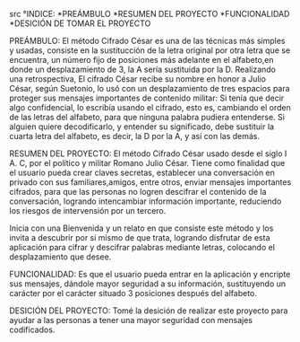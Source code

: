 src
°INDICE: *PREÁMBULO *RESUMEN DEL PROYECTO *FUNCIONALIDAD *DESICIÓN DE TOMAR EL PROYECTO

PREÁMBULO: El método Cifrado César es una de las técnicas más simples y usadas, consiste en la sustitucción de la letra original por otra letra que se encuentra, un número fijo de posiciones más adelante en el alfabeto,en donde un desplazamiento de 3, la A sería sustituida por la D. Realizando una retrospectiva, El cifrado César recibe su nombre en honor a Julio César, según Suetonio, lo usó con un desplazamiento de tres espacios para proteger sus mensajes importantes de contenido militar: Si tenía que decir algo confidencial, lo escribía usando el cifrado, esto es, cambiando el orden de las letras del alfabeto, para que ninguna palabra pudiera entenderse. Si alguien quiere decodificarlo, y entender su significado, debe sustituir la cuarta letra del alfabeto, es decir, la D por la A, y así con las demás.

RESUMEN DEL PROYECTO: El método Cifrado César usado desde el siglo I A. C, por el político y militar Romano Julio César. Tiene como finalidad que el usuario pueda crear claves secretas, establecer una conversación en privado con sus familiares,amigos, entre otros, enviar mensajes importantes cifrados, para que las personas no logren descifrar el contenido de la conversación, logrando intencambiar información importante, reduciendo los riesgos de intervensión por un tercero.

Inicia con una Bienvenida y un relato en que consiste este método y los invita a descubrir por si mismo de que trata, logrando disfrutar de esta aplicación para cifrar y descifrar palabras mediante letras, colocando el desplazamiento que desee.

FUNCIONALIDAD: Es que el usuario pueda entrar en la aplicación y encripte sus mensajes, dándole mayor seguridad a su información, sustituyendo un carácter por el carácter situado 3 posiciones después del alfabeto.

DESICIÓN DEL PROYECTO: Tomé la desición de realizar este proyecto para ayudar a las personas a tener una mayor seguridad con mensajes codificados.